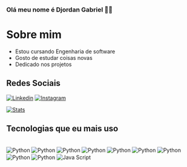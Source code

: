 
### Olá meu nome é Djordan Gabriel 👋🏿
# Sobre mim
- Estou cursando Engenharia de software
- Gosto de estudar coisas novas
- Dedicado nos projetos


## Redes Sociais
[![Linkedin](https://img.shields.io/badge/LinkedIn-0077B5?style=for-the-badge&logo=linkedin&logoColor=white)](https://www.linkedin.com/in/djordan-gabriel-52a223262/) [![Instagram](https://img.shields.io/badge/Instagram-E4405F?style=for-the-badge&logo=instagram&logoColor=white)](https://www.instagram.com/djordan_dev)

[![Stats](https://github-readme-stats.vercel.app/api/top-langs/?username=GabrielKKKJJ&theme=blue-green)]()

## Tecnologias que eu mais uso
<div style="display: inline_block"><br/>
    <img align="center" alt="Python" src="https://img.shields.io/badge/Python-3776AB?style=for-the-badge&logo=python&logoColor=white">
    <img align="center" alt="Python" src="https://img.shields.io/badge/Java-ED8B00?style=for-the-badge&logo=openjdk&logoColor=white">
    <img align="center" alt="Python" src="https://img.shields.io/badge/SQLite-07405E?style=for-the-badge&logo=sqlite&logoColor=white">
    <img align="center" alt="Python" src="https://img.shields.io/badge/PostgreSQL-316192?style=for-the-badge&logo=postgresql&logoColor=white">
    <img align="center" alt="Python" src="https://img.shields.io/badge/MySQL-00000F?style=for-the-badge&logo=mysql&logoColor=white">
    <img align="center" alt="Python" src="https://img.shields.io/badge/Flask-000000?style=for-the-badge&logo=flask&logoColor=white">
    <img align="center" alt="Python" src="https://img.shields.io/badge/Microsoft_Azure-0089D6?style=for-the-badge&logo=microsoft-azure&logoColor=white">
    <img align="center" alt="Python" src="https://img.shields.io/badge/CSS-239120?&style=for-the-badge&logo=css3&logoColor=white">
    <img align="center" alt="Python" src="https://img.shields.io/badge/HTML-239120?style=for-the-badge&logo=html5&logoColor=white">
    <img align="center" alt="Java Script" src="https://img.shields.io/badge/JavaScript-F7DF1E?style=for-the-badge&logo=javascript&logoColor=black">
</div>
